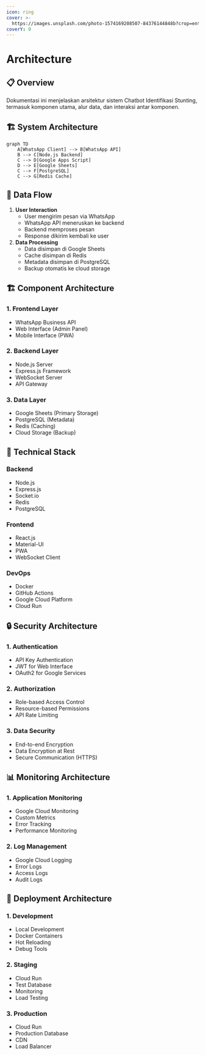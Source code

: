 ```yaml
---
icon: ring
cover: >-
  https://images.unsplash.com/photo-1574169208507-84376144848b?crop=entropy&cs=srgb&fm=jpg&ixid=M3wxOTcwMjR8MHwxfHNlYXJjaHwzfHxhYnN0cmFjdHxlbnwwfHx8fDE3NDk1NDcwNjJ8MA&ixlib=rb-4.1.0&q=85
coverY: 0
---
```


# Architecture

## 📋 Overview

Dokumentasi ini menjelaskan arsitektur sistem Chatbot Identifikasi Stunting, termasuk komponen utama, alur data, dan interaksi antar komponen.

## 🏗️ System Architecture

```mermaid
graph TD
    A[WhatsApp Client] --> B[WhatsApp API]
    B --> C[Node.js Backend]
    C --> D[Google Apps Script]
    D --> E[Google Sheets]
    C --> F[PostgreSQL]
    C --> G[Redis Cache]
```

## 🔄 Data Flow

1. **User Interaction**
   * User mengirim pesan via WhatsApp
   * WhatsApp API meneruskan ke backend
   * Backend memproses pesan
   * Response dikirim kembali ke user
2. **Data Processing**
   * Data disimpan di Google Sheets
   * Cache disimpan di Redis
   * Metadata disimpan di PostgreSQL
   * Backup otomatis ke cloud storage

## 🏗️ Component Architecture

### 1. Frontend Layer

* WhatsApp Business API
* Web Interface (Admin Panel)
* Mobile Interface (PWA)

### 2. Backend Layer

* Node.js Server
* Express.js Framework
* WebSocket Server
* API Gateway

### 3. Data Layer

* Google Sheets (Primary Storage)
* PostgreSQL (Metadata)
* Redis (Caching)
* Cloud Storage (Backup)

## 🔧 Technical Stack

### Backend

* Node.js
* Express.js
* Socket.io
* Redis
* PostgreSQL

### Frontend

* React.js
* Material-UI
* PWA
* WebSocket Client

### DevOps

* Docker
* GitHub Actions
* Google Cloud Platform
* Cloud Run

## 🔒 Security Architecture

### 1. Authentication

* API Key Authentication
* JWT for Web Interface
* OAuth2 for Google Services

### 2. Authorization

* Role-based Access Control
* Resource-based Permissions
* API Rate Limiting

### 3. Data Security

* End-to-end Encryption
* Data Encryption at Rest
* Secure Communication (HTTPS)

## 📊 Monitoring Architecture

### 1. Application Monitoring

* Google Cloud Monitoring
* Custom Metrics
* Error Tracking
* Performance Monitoring

### 2. Log Management

* Google Cloud Logging
* Error Logs
* Access Logs
* Audit Logs

## 🔄 Deployment Architecture

### 1. Development

* Local Development
* Docker Containers
* Hot Reloading
* Debug Tools

### 2. Staging

* Cloud Run
* Test Database
* Monitoring
* Load Testing

### 3. Production

* Cloud Run
* Production Database
* CDN
* Load Balancer
